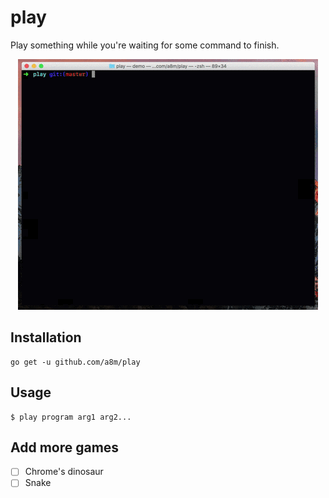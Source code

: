 # play

Play something while you're waiting for some command to finish.
<p align="center">
  <img 
    src="gif/demo.gif" alt="play demo">
</p>


## Installation

```
go get -u github.com/a8m/play
```

## Usage

```
$ play program arg1 arg2...
```

## Add more games
- [ ] Chrome's dinosaur
- [ ] Snake
